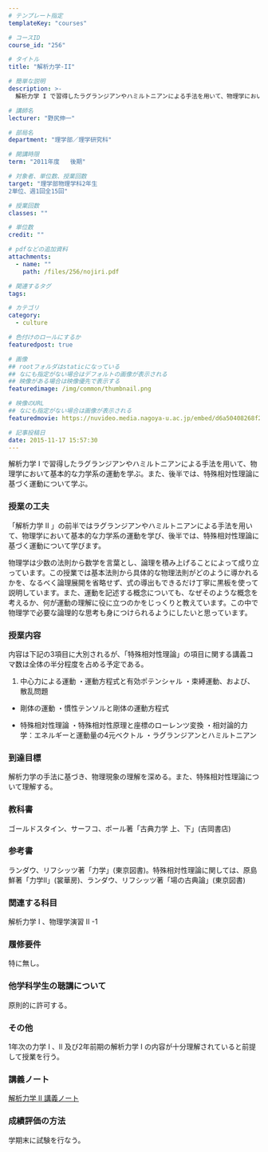 ```yaml
---
# テンプレート指定
templateKey: "courses"

# コースID
course_id: "256"

# タイトル
title: "解析力学-II"

# 簡単な説明
description: >-
  解析力学 I で習得したラグランジアンやハミルトニアンによる手法を用いて、物理学において基本的な力学系の運動を学ぶ。また、後半では、特殊相対性理論に基づく運動について学ぶ。...

# 講師名
lecturer: "野尻伸一"

# 部局名
department: "理学部／理学研究科"

# 開講時限
term: "2011年度	後期"

# 対象者、単位数、授業回数
target: "理学部物理学科2年生
2単位、週1回全15回"

# 授業回数
classes: ""

# 単位数
credit: ""

# pdfなどの追加資料
attachments: 
  - name: "" 
    path: /files/256/nojiri.pdf

# 関連するタグ
tags:

# カテゴリ
category:
  - culture

# 色付けのロールにするか
featuredpost: true

# 画像
## rootフォルダはstaticになっている
## なにも指定がない場合はデフォルトの画像が表示される
## 映像がある場合は映像優先で表示する
featuredimage: /img/common/thumbnail.png

# 映像のURL
## なにも指定がない場合は画像が表示される
featuredmovie: https://nuvideo.media.nagoya-u.ac.jp/embed/d6a50408268f2b810c834113b439a959ac796913

# 記事投稿日
date: 2015-11-17 15:57:30
---
```


解析力学 I で習得したラグランジアンやハミルトニアンによる手法を用いて、物理学において基本的な力学系の運動を学ぶ。また、後半では、特殊相対性理論に基づく運動について学ぶ。

### 授業の工夫


「解析力学 II 」の前半ではラグランジアンやハミルトニアンによる手法を用いて、物理学において基本的な力学系の運動を学び、後半では、特殊相対性理論に基づく運動について学びます。

物理学は少数の法則から数学を言葉とし、論理を積み上げることによって成り立っています。この授業では基本法則から具体的な物理法則がどのように導かれるかを、なるべく論理展開を省略せず、式の導出もできるだけ丁寧に黒板を使って説明しています。また、運動を記述する概念についても、なぜそのような概念を考えるか、何が運動の理解に役に立つのかをじっくりと教えています。この中で物理学で必要な論理的な思考も身につけられるようにしたいと思っています。


### 授業内容


内容は下記の3項目に大別されるが、「特殊相対性理論」の項目に関する講義コマ数は全体の半分程度を占める予定である。

1. 中心力による運動 ・運動方程式と有効ポテンシャル ・束縛運動、および、散乱問題

* 剛体の運動 ・慣性テンソルと剛体の運動方程式

* 特殊相対性理論 ・特殊相対性原理と座標のローレンツ変換 ・相対論的力学：エネルギーと運動量の4元ベクトル ・ラグランジアンとハミルトニアン

### 到達目標


解析力学の手法に基づき、物理現象の理解を深める。また、特殊相対性理論について理解する。


### 教科書


ゴールドスタイン、サーフコ、ポール著「古典力学 上、下」(吉岡書店)


### 参考書


ランダウ、リフシッツ著「力学」(東京図書)。特殊相対性理論に関しては、原島鮮著「力学II」(裳華房)、ランダウ、リフシッツ著「場の古典論」(東京図書)


### 関連する科目


解析力学 I 、物理学演習 II -1


### 履修要件


特に無し。


### 他学科学生の聴講について


原則的に許可する。


### その他


1年次の力学 I 、II 及び2年前期の解析力学 I の内容が十分理解されていると前提して授業を行う。


### 講義ノート


[解析力学 II 講義ノート](/files/256/nojiri.pdf) 


### 成績評価の方法


学期末に試験を行なう。
